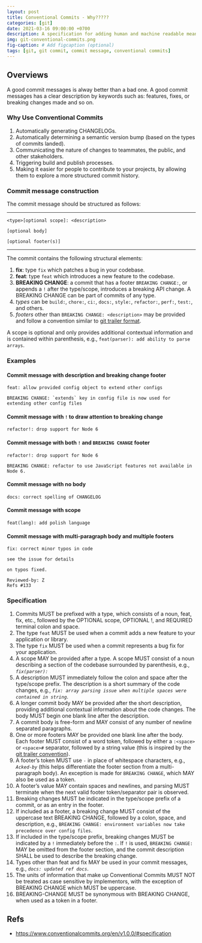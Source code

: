 ```yaml
---
layout: post
title: Conventional Commits - Why?????
categories: [git]
date: 2021-03-16 09:00:00 +0700
description: A specification for adding human and machine readable meaning to commit messages
img: git-conventional-commits.png
fig-caption: # Add figcaption (optional)
tags: [git, git commit, commit message, conventional commits]
---
```


## Overviews

A good commit messages is alway better than a bad one.
A good commit messages has a clear description by keywords such as: features, fixes, or breaking changes made and so on.

### Why Use Conventional Commits

1. Automatically generating CHANGELOGs.
2. Automatically determining a semantic version bump (based on the types of commits landed).
3. Communicating the nature of changes to teammates, the public, and other stakeholders.
4. Triggering build and publish processes.
5. Making it easier for people to contribute to your projects, by allowing them to explore a more structured commit history.

### Commit message construction

The commit message should be structured as follows:

-----

```
<type>[optional scope]: <description>

[optional body]

[optional footer(s)]
```

-----

The commit contains the following structural elements:

1. **fix**: type `fix` which patches a bug in your codebase.
2. **feat**: type `feat` which introduces a new feature to the codebase.
3. **BREAKING CHANGE**: a commit that has a footer `BREAKING CHANGE:`, or appends a `!` after the type/scope, introduces a breaking API change. A BREAKING CHANGE can be part of commits of any type.
4. *types* can be `build:`, `chore:`, `ci:`, `docs:`, `style:`, `refactor:`, `perf:`, `test:`, and others.
5. *footers* other than `BREAKING CHANGE: <description>` may be provided and follow a convention similar to [git trailer format](https://git-scm.com/docs/git-interpret-trailers).

A scope is optional and only provides additional contextual information and is contained within parenthesis, e.g., `feat(parser): add ability to parse arrays`.

### Examples

#### Commit message with description and breaking change footer

```
feat: allow provided config object to extend other configs

BREAKING CHANGE: `extends` key in config file is now used for extending other config files
```

#### Commit message with `!` to draw attention to breaking change

```
refactor!: drop support for Node 6
```

#### Commit message with both `!` and `BREAKING CHANGE` footer

```
refactor!: drop support for Node 6

BREAKING CHANGE: refactor to use JavaScript features not available in Node 6.
```

#### Commit message with no body

```
docs: correct spelling of CHANGELOG
```

#### Commit message with scope

```
feat(lang): add polish language
```

#### Commit message with multi-paragraph body and multiple footers

```
fix: correct minor typos in code

see the issue for details

on typos fixed.

Reviewed-by: Z
Refs #133
```

### Specification

1. Commits MUST be prefixed with a type, which consists of a noun, feat, fix, etc., followed by the OPTIONAL scope, OPTIONAL !, and REQUIRED terminal colon and space.
2. The type `feat` MUST be used when a commit adds a new feature to your application or library.
3. The type `fix` MUST be used when a commit represents a bug fix for your application.
4. A scope MAY be provided after a type. A scope MUST consist of a noun describing a section of the codebase surrounded by parenthesis, e.g., *`fix(parser):`*
5. A description MUST immediately follow the colon and space after the type/scope prefix. The description is a short summary of the code changes, e.g., *`fix: array parsing issue when multiple spaces were contained in string`*.
6. A longer commit body MAY be provided after the short description, providing additional contextual information about the code changes. The body MUST begin one blank line after the description.
7. A commit body is free-form and MAY consist of any number of newline separated paragraphs.
8. One or more footers MAY be provided one blank line after the body. Each footer MUST consist of a word token, followed by either a `:<space>` or `<space>#` separator, followed by a string value (this is inspired by the [git trailer convention](https://git-scm.com/docs/git-interpret-trailers)).
9. A footer’s token MUST use `-` in place of whitespace characters, e.g., *`Acked-by`* (this helps differentiate the footer section from a multi-paragraph body). An exception is made for `BREAKING CHANGE`, which MAY also be used as a token.
10. A footer’s value MAY contain spaces and newlines, and parsing MUST terminate when the next valid footer token/separator pair is observed.
11. Breaking changes MUST be indicated in the type/scope prefix of a commit, or as an entry in the footer.
12. If included as a footer, a breaking change MUST consist of the uppercase text BREAKING CHANGE, followed by a colon, space, and description, e.g., `BREAKING CHANGE: environment variables now take precedence over config files`.
13. If included in the type/scope prefix, breaking changes MUST be indicated by a `!` immediately before the `:`. If `!` is used, `BREAKING CHANGE:` MAY be omitted from the footer section, and the commit description SHALL be used to describe the breaking change.
14. Types other than feat and fix MAY be used in your commit messages, e.g., *`docs: updated ref docs`*.
15. The units of information that make up Conventional Commits MUST NOT be treated as case sensitive by implementors, with the exception of BREAKING CHANGE which MUST be uppercase.
16. BREAKING-CHANGE MUST be synonymous with BREAKING CHANGE, when used as a token in a footer.


## Refs
- <a href="https://www.conventionalcommits.org/en/v1.0.0/#specification" target="_blank">https://www.conventionalcommits.org/en/v1.0.0/#specification</a>